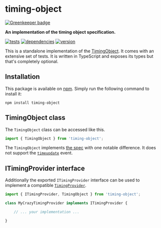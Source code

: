 # timing-object

[![Greenkeeper badge](https://badges.greenkeeper.io/chrisguttandin/timing-object.svg)](https://greenkeeper.io/)

**An implementation of the timing object specification.**

[![tests](https://img.shields.io/travis/chrisguttandin/timing-object/master.svg?style=flat-square)](https://travis-ci.org/chrisguttandin/timing-object)
[![dependencies](https://img.shields.io/david/chrisguttandin/timing-object.svg?style=flat-square)](https://www.npmjs.com/package/timing-object)
[![version](https://img.shields.io/npm/v/timing-object.svg?style=flat-square)](https://www.npmjs.com/package/timing-object)

This is a standalone implementation of the
[TimingObject](http://webtiming.github.io/timingobject/). It comes with an
extensive set of tests. It is written in TypeScript and exposes its types but
that's completely optional.

## Installation

This package is available on [npm](https://www.npmjs.org/package/timing-object).
Simply run the following command to install it:

```shell
npm install timing-object
```

## TimingObject class

The `TimingObject` class can be accessed like this.

```js
import { TimingObject } from 'timing-object';
```

The `TimingObject` implements [the
spec](http://webtiming.github.io/timingobject/#idl-def-timingobject) with one
notable difference. It does not support the [`timeupdate`](http://webtiming.github.io/timingobject/#dom-timingobject-ontimeupdate)
event.

## ITimingProvider interface

Additionally the exported `ITimingProvider` interface can be used to implement a
compatible
[`TimingProvider`](http://webtiming.github.io/timingobject/#idl-def-timingprovider).

```typescript
import { ITimingProvider, TimingObject } from 'timing-object';

class MyCrazyTimingProvider implements ITimingProvider {

    // ... your implementation ...

}
```
